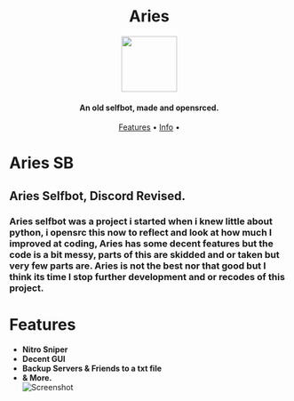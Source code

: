 <h1 align="center">Aries</h1>

<p align="center">
  <img width="100" height="100" src="https://cdn.discordapp.com/attachments/715671505211490315/1023738310713159772/ariesnobg.png">
</p>

<h4 align="center">An old selfbot, made and opensrced.</h4>

<p align="center">
  <a href="#features">Features</a> •
  <a href="#Aries SB">Info</a> •
</p>

# Aries SB
##  Aries Selfbot, Discord Revised.
### Aries selfbot was a project i started when i knew little about python, i opensrc this now to reflect and look at how much I improved at coding, Aries has some decent features but the code is a bit messy, parts of this are skidded and or taken but very few parts are. Aries is not the best nor that good but I think its time I stop further development and or recodes of this project.
# Features
- **Nitro Sniper**
- **Decent GUI**
- **Backup Servers & Friends to a txt file**
- **& More.**
<BR>![Screenshot](https://cdn.discordapp.com/attachments/715671505211490315/1023739438909636608/ariescon.png?size=4096)


